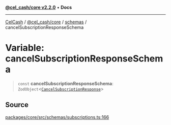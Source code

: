 [**@cel_cash/core v2.2.0**](../../README.md) • **Docs**

***

[CelCash](../../../../packages.md) / [@cel\_cash/core](../../README.md) / [schemas](../README.md) / cancelSubscriptionResponseSchema

# Variable: cancelSubscriptionResponseSchema

> `const` **cancelSubscriptionResponseSchema**: `ZodObject`\<[`CancelSubscriptionResponse`](../../index/type-aliases/CancelSubscriptionResponse.md)\>

## Source

[packages/core/src/schemas/subscriptions.ts:166](https://github.com/Pyxlab/celcash/blob/9e2eeefc75067a4b86d18d5bb144eb4446f097c2/packages/core/src/schemas/subscriptions.ts#L166)

